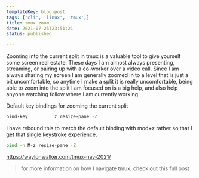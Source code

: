 ```yaml
---
templateKey: blog-post
tags: ['cli', 'linux', 'tmux',]
title: tmux zoom
date: 2021-07-25T23:51:21
status: published

---
```


Zooming into the current split in tmux is a valuable tool to give yourself some
screen real estate.  These days I am almost always presenting, streaming, or
pairing up with a co-worker over a video call.  Since I am always sharing my
screen I am generally zoomed in to a level that is just a bit uncomfortable, so
anytime I make a split it is really uncomfortable, being able to zoom into the
split I am focused on is a big help, and also help anyone watching follow where
I am currently working.


Default key bindings for zooming the current split

``` bash
bind-key          z resize-pane -Z
```


I have rebound this to match the default binding with mod+z rather so that I
get that single keystroke experience.

``` bash
bind -n M-z resize-pane -Z
```

https://waylonwalker.com/tmux-nav-2021/

> for more information on how I navigate tmux, check out this full post
